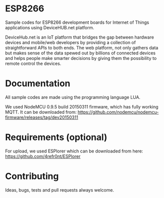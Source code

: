 # ESP8266
Sample codes for ESP8266 development boards for Internet of Things applications using DeviceHUB.net platform.

DeviceHub.net is an IoT platform that bridges the gap between hardware devices and mobile/web developers by providing a collection of straightforward APIs to both ends. The web platform, not only gathers data but makes sense of the data spewed out by billions of connected devices and helps people make smarter decisions by giving them the possibility to remote control the devices.

# Documentation
All sample codes are made using the programming language LUA.

We used NodeMCU 0.9.5 build 20150311 firmware, which has fully working MQTT. 
It can be downloaded from: https://github.com/nodemcu/nodemcu-firmware/releases/tag/dev20150311

# Requirements (optional)
For upload, we used ESPlorer which can be downloaded from here: 
https://github.com/4refr0nt/ESPlorer

# Contributing
Ideas, bugs, tests and pull requests always welcome.